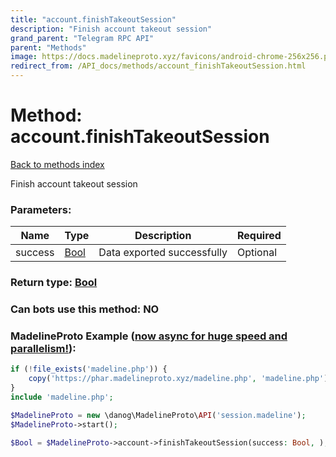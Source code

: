 ```yaml
---
title: "account.finishTakeoutSession"
description: "Finish account takeout session"
grand_parent: "Telegram RPC API"
parent: "Methods"
image: https://docs.madelineproto.xyz/favicons/android-chrome-256x256.png
redirect_from: /API_docs/methods/account_finishTakeoutSession.html
---
```

# Method: account.finishTakeoutSession
[Back to methods index](index.html)



Finish account takeout session

### Parameters:

| Name     |    Type       | Description | Required |
|----------|---------------|-------------|----------|
|success|[Bool](/API_docs/types/Bool.html) | Data exported successfully | Optional|


### Return type: [Bool](/API_docs/types/Bool.html)

### Can bots use this method: **NO**


### MadelineProto Example ([now async for huge speed and parallelism!](https://docs.madelineproto.xyz/docs/ASYNC.html)):


```php
if (!file_exists('madeline.php')) {
    copy('https://phar.madelineproto.xyz/madeline.php', 'madeline.php');
}
include 'madeline.php';

$MadelineProto = new \danog\MadelineProto\API('session.madeline');
$MadelineProto->start();

$Bool = $MadelineProto->account->finishTakeoutSession(success: Bool, );
```

